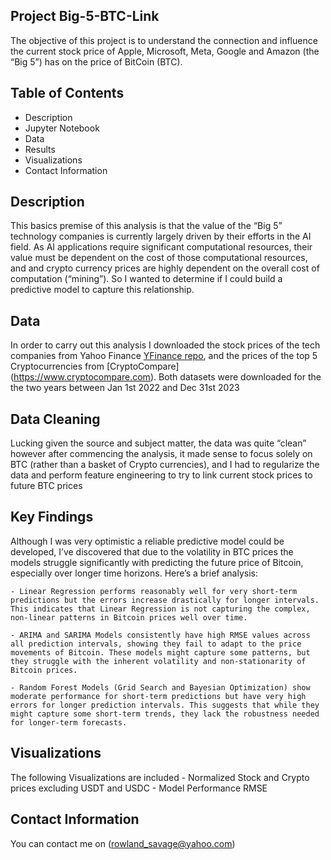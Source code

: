 ## Project Big-5-BTC-Link
The objective of this project is to understand the connection and influence the current stock price of Apple, Microsoft, Meta, Google and Amazon (the “Big 5”) has on the price of BitCoin (BTC).

## Table of Contents
 - Description
 - Jupyter Notebook
 - Data
 - Results
 - Visualizations
 - Contact Information

## Description
This basics premise of this analysis is that the value of the “Big 5” technology companies is currently largely driven by their efforts in the AI field. As AI applications require significant computational resources, their value must be dependent on the cost of those computational resources, and and crypto currency prices are highly dependent on the overall cost of computation (“mining”).  So I wanted to determine if I could build a predictive model to capture this relationship.

## Data
In order to carry out this analysis I downloaded the stock prices of the tech companies from Yahoo Finance [YFinance repo](https://github.com/ranaroussi/yfinance), and the prices of the top 5 Cryptocurrencies from [CryptoCompare] (https://www.cryptocompare.com).
Both datasets were downloaded for the the two years between Jan 1st 2022 and Dec 31st 2023

## Data Cleaning
Lucking given the source and subject matter, the data was quite “clean” however after commencing the analysis, it made sense to focus solely on BTC  (rather than a basket of Crypto currencies), and I had to regularize the data and perform feature engineering to try to link current stock prices to future BTC prices

## Key Findings 
Although I was very optimistic a reliable predictive model could be developed, I’ve discovered that due to the volatility in BTC prices the models struggle significantly with predicting the future price of Bitcoin, especially over longer time horizons. Here’s a brief analysis:

    - Linear Regression performs reasonably well for very short-term predictions but the errors increase drastically for longer intervals. This indicates that Linear Regression is not capturing the complex, non-linear patterns in Bitcoin prices well over time.

    - ARIMA and SARIMA Models consistently have high RMSE values across all prediction intervals, showing they fail to adapt to the price movements of Bitcoin. These models might capture some patterns, but they struggle with the inherent volatility and non-stationarity of Bitcoin prices.

    - Random Forest Models (Grid Search and Bayesian Optimization) show moderate performance for short-term predictions but have very high errors for longer prediction intervals. This suggests that while they might capture some short-term trends, they lack the robustness needed for longer-term forecasts.

## Visualizations
The following Visualizations are included
    - Normalized Stock and Crypto prices excluding USDT and USDC
    - Model Performance RMSE

## Contact Information
You can contact me on (rowland_savage@yahoo.com)
